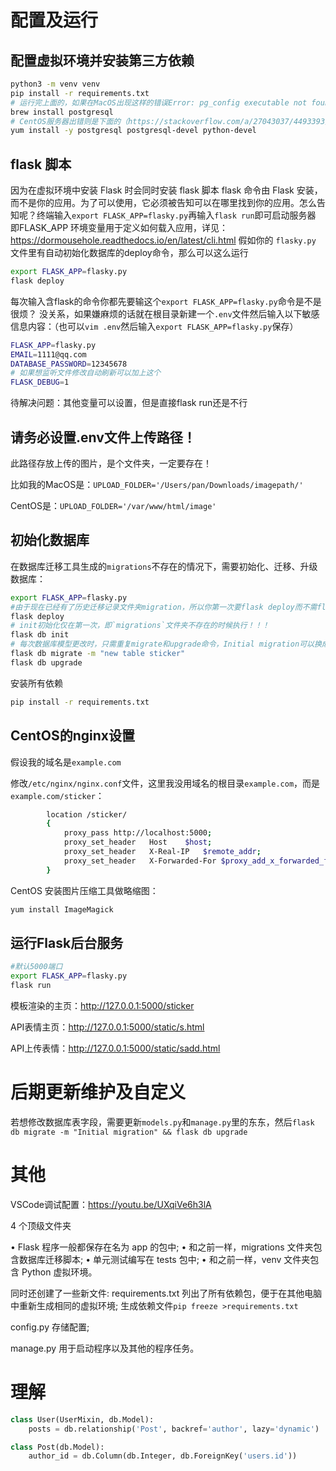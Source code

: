 # 配置及运行

## 配置虚拟环境并安装第三方依赖

```bash
python3 -m venv venv
pip install -r requirements.txt
# 运行完上面的，如果在MacOS出现这样的错误Error: pg_config executable not found. 就安装下面的 
brew install postgresql
# CentOS服务器出错则是下面的（https://stackoverflow.com/a/27043037/4493393）
yum install -y postgresql postgresql-devel python-devel
```
##  flask 脚本
因为在虚拟环境中安装 Flask 时会同时安装 flask 脚本
flask 命令由 Flask 安装，而不是你的应用。为了可以使用，它必须被告知可以在哪里找到你的应用。怎么告知呢？终端输入`export FLASK_APP=flasky.py`再输入`flask run`即可启动服务器
即FLASK_APP 环境变量用于定义如何载入应用，详见：https://dormousehole.readthedocs.io/en/latest/cli.html
假如你的 `flasky.py` 文件里有自动初始化数据库的deploy命令，那么可以这么运行

``` bash
export FLASK_APP=flasky.py
flask deploy
```

每次输入含flask的命令你都先要输这个`export FLASK_APP=flasky.py`命令是不是很烦？
没关系，如果嫌麻烦的话就在根目录新建一个`.env`文件然后输入以下敏感信息内容：（也可以`vim .env`然后输入`export FLASK_APP=flasky.py`保存）

``` bash
FLASK_APP=flasky.py
EMAIL=1111@qq.com
DATABASE_PASSWORD=12345678
# 如果想监听文件修改自动刷新可以加上这个
FLASK_DEBUG=1
```
待解决问题：其他变量可以设置，但是直接flask run还是不行
## 请务必设置.env文件上传路径！

此路径存放上传的图片，是个文件夹，一定要存在！

比如我的MacOS是：`UPLOAD_FOLDER='/Users/pan/Downloads/imagepath/'`

CentOS是：`UPLOAD_FOLDER='/var/www/html/image'`

## 初始化数据库

在数据库迁移工具生成的`migrations`不存在的情况下，需要初始化、迁移、升级数据库：

```bash
export FLASK_APP=flasky.py
#由于现在已经有了历史迁移记录文件夹migration，所以你第一次要flask deploy而不需flask db init：
flask deploy
# init初始化仅在第一次，即`migrations`文件夹不存在的时候执行！！！
flask db init
# 每次数据库模型更改时，只需重复migrate和upgrade命令，Initial migration可以换成自己的注释
flask db migrate -m "new table sticker"
flask db upgrade
```





安装所有依赖

``` bash
pip install -r requirements.txt
```

## CentOS的nginx设置

假设我的域名是`example.com`

修改`/etc/nginx/nginx.conf`文件，这里我没用域名的根目录`example.com`，而是`example.com/sticker`：

``` bash
        location /sticker/ 
        {
            proxy_pass http://localhost:5000;
            proxy_set_header   Host    $host;
            proxy_set_header   X-Real-IP   $remote_addr;
            proxy_set_header   X-Forwarded-For $proxy_add_x_forwarded_for;
        }
```

CentOS 安装图片压缩工具做略缩图：
``` bash
yum install ImageMagick
```

## 运行Flask后台服务

``` bash
#默认5000端口
export FLASK_APP=flasky.py
flask run
```


模板渲染的主页：http://127.0.0.1:5000/sticker

API表情主页：http://127.0.0.1:5000/static/s.html

API上传表情：http://127.0.0.1:5000/static/sadd.html

# 后期更新维护及自定义

若想修改数据库表字段，需要更新`models.py`和`manage.py`里的东东，然后`flask db migrate -m "Initial migration" && flask db upgrade`

# 其他

VSCode调试配置：https://youtu.be/UXqiVe6h3lA

4 个顶级文件夹

• Flask 程序一般都保存在名为 app 的包中;
• 和之前一样，migrations 文件夹包含数据库迁移脚本;
• 单元测试编写在 tests 包中;
• 和之前一样，venv 文件夹包含 Python 虚拟环境。

同时还创建了一些新文件:
requirements.txt 列出了所有依赖包，便于在其他电脑中重新生成相同的虚拟环境;
生成依赖文件`pip freeze >requirements.txt`


config.py 存储配置;

manage.py 用于启动程序以及其他的程序任务。



# 理解



```python
class User(UserMixin, db.Model):
    posts = db.relationship('Post', backref='author', lazy='dynamic')

class Post(db.Model):
    author_id = db.Column(db.Integer, db.ForeignKey('users.id'))

```


